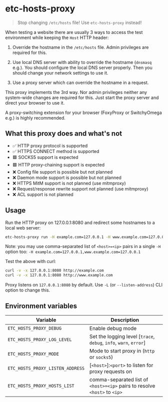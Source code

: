 # etc-hosts-proxy

> Stop changing `/etc/hosts` file! Use `etc-hosts-proxy` instead!

When testing a website there are usually 3 ways to access the test environment while keeping the `Host` HTTP header:

1. Override the hostname in the `/etc/hosts` file. Admin privileges are required for this.

2. Use local DNS server with ability to override the hostname (`dnsmasq` e.g.). You should configure the local DNS server properly. Then you should change your network settings to use it.

3. Use a proxy server which can override the hostname in a request.

This proxy implements the 3rd way. Nor admin privileges neither any system-wide changes are required for this. Just start the proxy server and direct your browser to use it.

A proxy-switching extension for your browser (FoxyProxy or SwitchyOmega e.g.) is highly recommended.

## What this proxy does and what's not

- :white_check_mark: HTTP proxy protocol is supported
- :white_check_mark: HTTPS CONNECT method is supported
- :green_square: SOCKS5 support is expected
- :green_square: HTTP proxy-chaining support is expected
- :x: Config file support is possible but not planned
- :x: Daemon mode support is possible but not planned
- :x: HTTPS MitM support is not planned (use mitmproxy)
- :x: Request/response rewrite support not planned (use mitmproxy)
- :x: ACL support is not planned

## Usage

Run the HTTP proxy on 127.0.0.1:8080 and redirect some hostnames to a local web server:

```bash
etc-hosts-proxy run -H example.com=127.0.0.1 -H www.example.com=127.0.0.1
```

Note: you may use comma-separated list of `<host>=<ip>` pairs in a single `-H` option too: `-H example.com=127.0.0.1,www.example.com=127.0.0.1`

Test the above with curl:

```bash
curl -v -x 127.0.0.1:8080 http://example.com
curl -v -x 127.0.0.1:8080 http://www.example.com
```

Proxy listens on `127.0.0.1:8080` by default. Use `-L` (or `--listen-address`) CLI option to change this.

## Environment variables

| Variable | Description |
| - | - |
| `ETC_HOSTS_PROXY_DEBUG` | Enable debug mode |
| `ETC_HOSTS_PROXY_LOG_LEVEL` | Set the logging level [`trace`, `debug`, `info`, `warn`, `error`] |
| `ETC_HOSTS_PROXY_MODE` | Mode to start proxy in (`http` or `socks5`) |
| `ETC_HOSTS_PROXY_LISTEN_ADDRESS` | [`<host>`]:`<port>` to listen for proxy requests on |
| `ETC_HOSTS_PROXY_HOSTS_LIST` | comma-separated list of `<host>=<ip>` pairs to resolve `<host>` to `<ip>` |
